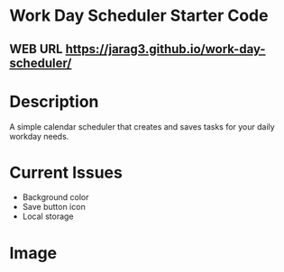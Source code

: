 # Work Day Scheduler Starter Code
## WEB URL https://jarag3.github.io/work-day-scheduler/
# Description
A simple calendar scheduler that creates and saves tasks for your daily workday needs.
# Current Issues
- Background color 
- Save button icon
- Local storage
# Image


